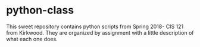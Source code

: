 # python-class

This sweet repository contains python scripts from Spring 2018- CIS 121 from Kirkwood.  They are organized by assignment with a little description of what each one does. 
